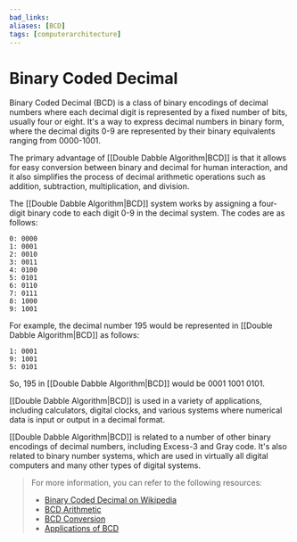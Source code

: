 ```yaml
---
bad_links: 
aliases: [BCD]
tags: [computerarchitecture]
---
```

# Binary Coded Decimal

Binary Coded Decimal (BCD) is a class of binary encodings of decimal numbers where each decimal digit is represented by a fixed number of bits, usually four or eight. It's a way to express decimal numbers in binary form, where the decimal digits 0-9 are represented by their binary equivalents ranging from 0000-1001.

The primary advantage of [[Double Dabble Algorithm|BCD]] is that it allows for easy conversion between binary and decimal for human interaction, and it also simplifies the process of decimal arithmetic operations such as addition, subtraction, multiplication, and division.

The [[Double Dabble Algorithm|BCD]] system works by assigning a four-digit binary code to each digit 0-9 in the decimal system. The codes are as follows:

```
0: 0000
1: 0001
2: 0010
3: 0011
4: 0100
5: 0101
6: 0110
7: 0111
8: 1000
9: 1001
```

For example, the decimal number 195 would be represented in [[Double Dabble Algorithm|BCD]] as follows:

```
1: 0001
9: 1001
5: 0101
```

So, 195 in [[Double Dabble Algorithm|BCD]] would be 0001 1001 0101.

[[Double Dabble Algorithm|BCD]] is used in a variety of applications, including calculators, digital clocks, and various systems where numerical data is input or output in a decimal format.

[[Double Dabble Algorithm|BCD]] is related to a number of other binary encodings of decimal numbers, including Excess-3 and Gray code. It's also related to binary number systems, which are used in virtually all digital computers and many other types of digital systems.

> For more information, you can refer to the following resources:
> - [Binary Coded Decimal on Wikipedia](https://www.google.com/search?q=Binary+Coded+Decimal+Wikipedia)
> - [BCD Arithmetic](https://www.google.com/search?q=BCD+Arithmetic)
> - [BCD Conversion](https://www.google.com/search?q=BCD+Conversion)
> - [Applications of BCD](https://www.google.com/search?q=Applications+of+BCD)